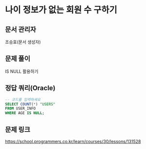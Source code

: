 # 나이 정보가 없는 회원 수 구하기

## 문서 관리자

조승효(문서 생성자)

## 문제 풀이

IS NULL 활용하기

## 정답 쿼리(Oracle)

```sql
-- 코드를 입력하세요
SELECT COUNT(*) "USERS"
FROM USER_INFO
WHERE AGE IS NULL;
```

## 문제 링크

https://school.programmers.co.kr/learn/courses/30/lessons/131528
